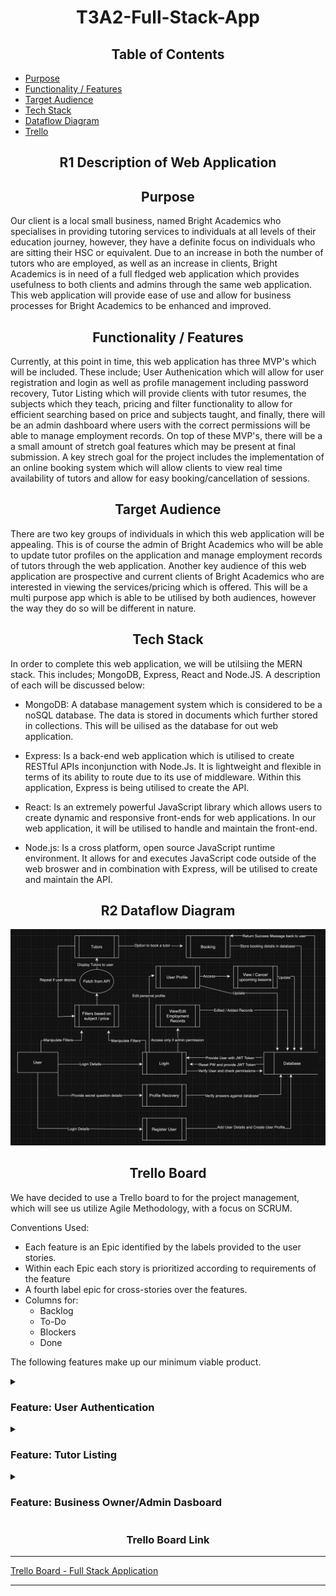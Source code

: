 <h1 style="text-align:center">T3A2-Full-Stack-App</h1>

<h2 style="text-align:center">Table of Contents</h2>

- [Purpose](#purpose)
- [Functionality / Features](#Features)
- [Target Audience](#audience)
- [Tech Stack](#stack)
- [Dataflow Diagram](#dataflow_diagram)
- [Trello](#trello)


<h2 style="text-align:center"> R1 Description of Web Application</h2>

<h2 style="text-align:center" id="purpose">Purpose</h2>

Our client is a local small business, named Bright Academics who specialises in providing tutoring services to individuals at all levels of their education journey, however, they have a definite focus on individuals who are sitting their HSC or equivalent. Due to an increase in both the number of tutors who are employed, as well as an increase in clients, Bright Academics is in need of a full fledged web application which provides usefulness to both clients and admins through the same web application. This web application will provide ease of use and allow for business processes for Bright Academics to be enhanced and improved. 

## <h2 style="text-align:center" id="Features">Functionality / Features</h2>

Currently, at this point in time, this web application has three MVP's which will be included. These include; User Authenication which will allow for user registration and login as well as profile management including password recovery, Tutor Listing which will provide clients with tutor resumes, the subjects which they teach, pricing and filter functionality to allow for efficient searching based on price and subjects taught, and finally, there will be an admin dashboard where users with the correct permissions will be able to manage employment records. On top of these MVP's, there will be a a small amount of stretch goal features which may be present at final submission. A key strech goal for the project includes the implementation of an online booking system which will allow clients to view real time availability of tutors and allow for easy booking/cancellation of sessions.

## <h2 style="text-align:center" id="audience">Target Audience</h2>

There are two key groups of individuals in which this web application will be appealing. This is of course the admin of Bright Academics who will be able to update tutor profiles on the application and manage employment records of tutors through the web application. Another key audience of this web application are prospective and current clients of Bright Academics who are interested in viewing the services/pricing which is offered. This will be a multi purpose app which is able to be utilised by both audiences, however the way they do so will be different in nature. 

## <h2 style="text-align:center" id="stack">Tech Stack</h2>

In order to complete this web application, we will be utilsiing the MERN stack. This includes; MongoDB, Express, React and Node.JS. A description of each will be discussed below: 

- MongoDB: A database management system which is considered to be a noSQL database. The data is stored in documents which further stored in collections. This will be uilised as the database for out web application.

- Express: Is a back-end web application which is utilised to create RESTful APIs inconjunction with Node.Js. It is lightweight and flexible in terms of its ability to route due to its use of middleware. Within this application, Express is being utilised to create the API.

- React: Is an extremely powerful JavaScript library which allows users to create dynamic and responsive front-ends for web applications. In our web application, it will be utilised to handle and maintain the front-end.

- Node.js: Is a cross platform, open source JavaScript runtime environment. It allows for and executes JavaScript code outside of the web broswer and in combination with Express, will be utilised to create and maintain the API. 

## <h2 style="text-align:center" id="dataflow_diagram">R2 Dataflow Diagram</h2>

![Image of Dataflow diagram](docs/dataFlowD.png)

## <h2 style="text-align:center" id="trello">Trello Board</h2>

We have decided to use a Trello board to for the project management, which will see us utilize Agile Methodology, with a focus on SCRUM. 

Conventions Used:

- Each feature is an Epic identified by the labels provided to the user stories.
- Within each Epic each story is prioritized according to requirements of the feature
- A fourth label epic for cross-stories over the features.
- Columns for:
    - Backlog
    - To-Do
    - Blockers
    - Done

The following features make up our minimum viable product.

<details>
<summary><h3>Feature: User Authentication</h3></summary>

<h4>Epics</h4>


    [x] User Registration and Login
    [x] Profile Management including password recovery
---
        Story: User Registration

            Description: 
                As new user, I want to register an account so that I can access the platform.

            Acceptance Criteria: 
                1. User Can register with a valide email and password
                2. Password must meet best practices for security criteria
                3. Confirmation email is sent to user after registration
            
            Test Cases:
                1. Verify User can register with valid credentials
                2.Verify an error message is shown for invalid email formats.
                3. Verify password criteria enforcement
                4. Verify confirmation email is sent to user after registration
        Link: 
---    
        Story: User Login

            Description:
                As a registered user, I want to log in so that I can access my account.

            Acceptance Criteria:
                1. User can log in with a registered email and password.
                2. Incorrect login attempts display an error message.
                3. After successful login, the user is redirected to the dashboard.

            Test Cases:
                Verify user can log in with valid credentials.
                Verify an error message for incorrect credentials.
                Verify user is redirected to the dashboard after login.
        Link:
---
        Story: Password Recovery

            Description:
                As a user, I want to recover my password if I forget it.

            Acceptance Criteria:
                1. User can request a password reset link.
                2. Password reset link is sent to the user’s registered email.
                3. User can reset the password using the link.

            Test Cases:
                1. Verify password reset request with a valid email.
                2. Verify password reset link is sent.
                3. Verify the user can set a new password.
        Link:
---
        Story: Profile Update

            Description:
                As a user, I want to update my profile information.

            Acceptance Criteria: 
                1. User can update personal details such as name, email, and phone number.
                2. User can change their password.
                3. User changes are saved and reflected in the respective profile.

            Test Cases:
                1. Verify user can update profile details.
                2. Verify changes are saved correctly.
                3. Verify password change functionality.
        Link:

</details>

<details>
<summary><h3>Feature: Tutor Listing</h3></summary>

<h4>Epics</h4>

    [x] Tutor Resume
    [x] Subjects List
    [x] Pricing
    [x] Search and filter functionality by tutor
    [x] Search and filter functionality by subject
    [x] Search and filter functionality by price

---
        Story: Tutor List

            Description:

                As a user, I want to view a list of available tutors.

            Acceptance Criteria: 

                1. Tutors are displayed with key details (name, subjects, pricing).
                2. List is paginated (if dataset is large enough).

            Test Cases:

                1. Verify user can view tutor’s detailed profile.
                2. Verify subjects and qualifications are displayed correctly.

        Link:
---
        Story: Subject and Pricing Information

            Description:

                As a user, I want to view the subjects and pricing for each tutor.

            Acceptance Criteria: 

                1. Subjects offered by tutors are listed with their respective pricing.
                2. Users can view pricing for different subjects.

            Test Cases:

                1. Verify subjects are listed with correct pricing.
                2. Verify pricing information is accurate.

        Link:
---
        Story: Search Tutors by Subject and Price

            Description:

                As a user, I want to search and filter tutors by subject and price.

            Acceptance Criteria: 

                1. Users can search tutors by entering subject keywords.
                2. Users can filter search results by price range.

            Test Cases:

                1. Verify search functionality by subject.
                2. Verify filter functionality by price.
                3. Verify that the search results are accurate.

        Link:
---
        Story: View Tutor Profile

            Description:

                As a user, I want to view the detailed profile/resume of a tutor.

            Acceptance Criteria: 

                1. User can view tutor's full profile, including experience and qualifications.
                2. User can see subjects taught by the tutor.

            Test Cases:

                1. Verify user can view tutor’s detailed profile.
                2. Verify subjects and qualifications are displayed correctly.

        Link:        

</details>

<details>
<summary><h3>Feature: Business Owner/Admin Dasboard</h3></summary>

<h4>Epics</h4>

    [x] Management Employment Records
    [x] Admin/Overview of Site

---
        Story: Manage Employment Records

            Description:
                As an admin, I want to manage employment records for tutors.

            Acceptance Criteria: 
                1. Admin can C.R.U.D. Records.
                2. All changes are logged accordingly.

            Test Cases:
                1. Verify admin can view employment records.
                2. Verify admin can add a new record.
                3. Verify admin can update existing records.
                4. Verify admin can delete records and that changes are logged.
        Link:



</details>

<h3 style="text-align:center">Trello Board Link</h3>

---

<a href="https://trello.com/b/wi2g4Wkf/full-stack-application" target="_blank">Trello Board - Full Stack Application</a>

---
